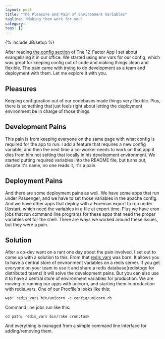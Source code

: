 ```yaml
---
layout: post
title: "The Pleasure and Pain of Environment Variables"
tagline: "Making them work for you"
category: 
tags: []
---
```

{% include JB/setup %}

After reading [the config section](http://www.12factor.net/config) of The 12-Factor App I set about evangelising it in our office. We started using env vars for our config, which was great for keeping config out of code and making things clean and flexible. The pain came with trying to do development as a team and deployment with them. Let me explore it with you.

## Pleasures

Keeping configuration out of our codebases made things very flexible. Plus, there is something that just feels right about letting the deployment environment be in charge of those things.

## Development Pains

This pain is from keeping everyone on the same page with what config is required for the app to run. I add a feature that requires a new config variable, and then the next time a co-worker needs to work on that app it dies from him not setting that locally in his development environment. We started putting required variables into the README file, but turns out, despite it's name, no one reads it, it's a pain.

## Deployment Pains

And there are some deployment pains as well. We have some apps that run under Passenger, and we have to set those variables in the apache config. And we have other apps that deploy with a Foreman export to run under Upstart, which need the variables in a file at export time. Plus we have cron jobs that run command line programs for these apps that need the proper variables set for the shell. There are ways we worked around these issues, but they were a pain.

## Solution

After a co-dev went on a rant one day about the pain involved, I set out to come up with a solution to this. From that [redis_vars](https://github.com/danielfarrell/redis_vars) was born. It allows you to have a central store of environment variables on a redis server. If you get everyone on your team to use it and share a redis database(redistogo for distributed teams) it will solve the development pains. But you can also use it to have a central store of environment variables for production. We are moving to running our apps with unicorn, and starting them in production with redis_vars. One of our Procfile's looks like this:

    web: redis_vars bin/unicorn -c config/unicorn.rb

Command line jobs run like this:

    cd path; redis_vars bin/rake cron:task

And everything is managed from a simple command line interface for adding/removing them.
